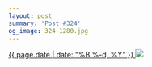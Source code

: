 ```yaml
---
layout: post
summary: 'Post #324'
og_image: 324-1280.jpg
---
```


<p>
 <time>
  <a href="/324">
   {{ page.date | date: "%B %-d, %Y" }}
  </a>
 </time>
 <a href="/324">
  <img data-taken="5/17/2014" sizes="(min-width: 700px) 50vw, calc(100vw - 2rem)" src="{{ site.assets_url }}/324-640.jpg" srcset="{{ site.assets_url }}/324-1280.jpg 1280w, {{ site.assets_url }}/324-960.jpg 960w, {{ site.assets_url }}/324-640.jpg 640w, {{ site.assets_url }}/324-320.jpg 320w"/>
 </a>
</p>
